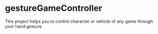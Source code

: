 # gestureGameController
This project helps you to control character or vehicle of any game through your hand gesture.
